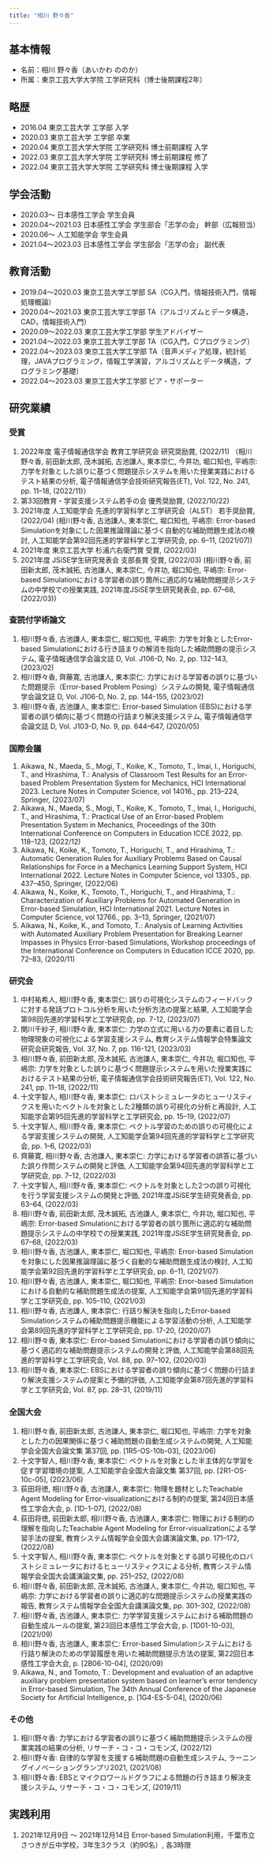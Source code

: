 ```yaml
---
title: "相川 野々香"
---
```


## 基本情報
- 名前：相川 野々香（あいかわ ののか）
- 所属：東京工芸大学大学院 工学研究科（博士後期課程2年）


## 略歴<!-- personal record -->
<!-- - 2013.04 神奈川県立厚木西高等学校 入学
- 2016.03 神奈川県立厚木西高等学校 卒業 -->
- 2016.04 東京工芸大学 工学部 入学
- 2020.03 東京工芸大学 工学部 卒業
- 2020.04 東京工芸大学大学院 工学研究科 博士前期課程 入学
- 2022.03 東京工芸大学大学院 工学研究科 博士前期課程 修了
- 2022.04 東京工芸大学大学院 工学研究科 博士後期課程 入学


## 学会活動
- 2020.03〜 日本感性工学会 学生会員
- 2020.04〜2021.03 日本感性工学会 学生部会「志学の会」 幹部（広報担当）
- 2020.06〜 人工知能学会 学生会員
- 2021.04〜2023.03 日本感性工学会 学生部会「志学の会」 副代表


## 教育活動
- 2019.04〜2020.03 東京工芸大学工学部 SA（CG入門，情報技術入門，情報処理概論）
- 2020.04〜2021.03 東京工芸大学工学部 TA（アルゴリズムとデータ構造，CAD，情報技術入門）
- 2020.09〜2022.03 東京工芸大学工学部 学生アドバイザー
- 2021.04〜2022.03 東京工芸大学工学部 TA（CG入門，Cプログラミング）
- 2022.04〜2023.03 東京工芸大学工学部 TA（音声メディア処理，統計処理，JAVAプログラミング，情報工学演習，アルゴリズムとデータ構造，プログラミング基礎）<!-- 後期：JAVAプログラミング，情報工学演習，アルゴリズムとデータ構造，プログラミング基礎 -->
- 2022.04〜2023.03 東京工芸大学工学部 ピア・サポーター


<!-- ## 奨学金
- 2022 日本学生支援機構 特に優れた業績による返還免除（*1の全額）
- 2022.07 東京工芸大学工学部同窓会奨学金（給付）
- 2022.04 - 現在  日本学生支援機構 第一種奨学金（無利子）
- 2020.04 - 2022.03 日本学生支援機構 第一種奨学金（無利子）(*1) -->


## 研究業績

### 受賞<!-- awards -->
1. 2022年度 電子情報通信学会 教育工学研究会 研究奨励賞, (2022/11) （相川野々香, 前田新太郎, 茂木誠拓, 古池謙人, 東本崇仁, 今井功, 堀口知也, 平嶋宗: 力学を対象とした誤りに基づく問題提示システムを用いた授業実践におけるテスト結果の分析, 電子情報通信学会技術研究報告(ET), Vol. 122, No. 241, pp. 11–18, (2022/11)）
2. 第33回教育・学習支援システム若手の会 優秀奨励賞, (2022/10/22)
3. 2021年度 人工知能学会 先進的学習科学と工学研究会（ALST） 若手奨励賞, (2022/04) (相川野々香, 古池謙人, 東本崇仁, 堀口知也, 平嶋宗: Error-based Simulationを対象にした因果推論理論に基づく自動的な補助問題生成法の検討, 人工知能学会第92回先進的学習科学と工学研究会, pp. 6–11, (2021/07))
4. 2021年度 東京工芸大学 杉浦六右衛門賞 受賞, (2022/03)
5. 2021年度 JSiSE学生研究発表会 支部長賞 受賞, (2022/03) (相川野々香, 前田新太郎, 茂木誠拓, 古池謙人, 東本崇仁, 今井功, 堀口知也, 平嶋宗: Error-based Simulationにおける学習者の誤り箇所に適応的な補助問題提示システムの中学校での授業実践, 2021年度JSiSE学生研究発表会, pp. 67–68, (2022/03))

### 査読付学術論文<!-- Journal papers -->
1. 相川野々香, 古池謙人, 東本崇仁, 堀口知也, 平嶋宗: 力学を対象としたError-based Simulationにおける行き詰まりの解消を指向した補助問題の提示システム, 電子情報通信学会論文誌 D, Vol. J106-D, No. 2, pp. 132-143, (2023/02)
2. 相川野々香, 齊藤寛, 古池謙人, 東本崇仁: 力学における学習者の誤りに基づいた問題提示（Error-based Problem Posing）システムの開発, 電子情報通信学会論文誌 D, Vol. J106-D, No. 2, pp. 144-155, (2023/02)
3. 相川野々香, 古池謙人, 東本崇仁: Error-based Simulation (EBS)における学習者の誤り傾向に基づく問題の行詰まり解決支援システム, 電子情報通信学会論文誌 D, Vol. J103-D, No. 9, pp. 644–647, (2020/05)

### 国際会議<!-- International Conference -->
1. Aikawa, N., Maeda, S., Mogi, T., Koike, K., Tomoto, T., Imai, I., Horiguchi, T., and Hirashima, T.: Analysis of Classroom Test Results for an Error-based Problem Presentation System for Mechanics, HCI International 2023. Lecture Notes in Computer Science, vol 14016., pp. 213–224, Springer, (2023/07)
2. Aikawa, N., Maeda, S., Mogi, T., Koike, K., Tomoto, T., Imai, I., Horiguchi, T., and Hirashima, T.: Practical Use of an Error-based Problem Presentation System in Mechanics, Proceedings of the 30th International Conference on Computers in Education ICCE 2022, pp. 118–123, (2022/12)<!-- 雑誌名の部分は未精査 -->
3. Aikawa, N., Koike, K., Tomoto, T., Horiguchi, T., and Hirashima, T.: Automatic Generation Rules for Auxiliary Problems Based on Causal Relationships for Force in a Mechanics Learning Support System, HCI International 2022. Lecture Notes in Computer Science, vol 13305., pp. 437–450, Springer, (2022/06)
4. Aikawa, N., Koike, K., Tomoto, T., Horiguchi, T., and Hirashima, T.: Characterization of Auxiliary Problems for Automated Generation in Error-based Simulation, HCI International 2021. Lecture Notes in Computer Science, vol 12766., pp. 3–13, Springer, (2021/07)
5. Aikawa, N., Koike, K., and Tomoto, T.: Analysis of Learning Activities with Automated Auxiliary Problem Presentation for Breaking Learner Impasses in Physics Error-based Simulations, Workshop proceedings of the International Conference on Computers in Education ICCE 2020, pp. 72–83, (2020/11)

### 研究会
1. 中村祐希人, 相川野々香, 東本崇仁: 誤りの可視化システムのフィードバックに対する発話プロトコル分析を用いた分析方法の提案と結果, 人工知能学会第98回先進的学習科学と工学研究会, pp. 7-12, (2023/07)
2. 関川千紗子, 相川野々香, 東本崇仁: 力学の立式に用いる力の要素に着目した物理現象の可視化による学習支援システム, 教育システム情報学会特集論文研究会研究報告, Vol. 37, No. 7, pp. 116-121, (2023/03)
3. 相川野々香, 前田新太郎, 茂木誠拓, 古池謙人, 東本崇仁, 今井功, 堀口知也, 平嶋宗: 力学を対象とした誤りに基づく問題提示システムを用いた授業実践におけるテスト結果の分析, 電子情報通信学会技術研究報告(ET), Vol. 122, No. 241, pp. 11–18, (2022/11)
4. 十文字智人, 相川野々香, 東本崇仁: ロバストシミュレータのヒューリスティクスを用いたベクトルを対象とした2種類の誤り可視化の分析と再設計, 人工知能学会第95回先進的学習科学と工学研究会, pp. 15–19, (2022/07)
5. 十文字智人, 相川野々香, 東本崇仁: ベクトル学習のための誤りの可視化による学習支援システムの開発, 人工知能学会第94回先進的学習科学と工学研究会, pp. 1–6, (2022/03)
6. 齊藤寛, 相川野々香, 古池謙人, 東本崇仁: 力学における学習者の誤答に基づいた誤り作問システムの開発と評価, 人工知能学会第94回先進的学習科学と工学研究会, pp. 7–12, (2022/03)
7. 十文字智人, 相川野々香, 東本崇仁: ベクトルを対象とした2つの誤り可視化を行う学習支援システムの開発と評価, 2021年度JSiSE学生研究発表会, pp. 63–64, (2022/03)
8. 相川野々香, 前田新太郎, 茂木誠拓, 古池謙人, 東本崇仁, 今井功, 堀口知也, 平嶋宗: Error-based Simulationにおける学習者の誤り箇所に適応的な補助問題提示システムの中学校での授業実践, 2021年度JSiSE学生研究発表会, pp. 67–68, (2022/03)
9. 相川野々香, 古池謙人, 東本崇仁, 堀口知也, 平嶋宗: Error-based Simulationを対象にした因果推論理論に基づく自動的な補助問題生成法の検討, 人工知能学会第92回先進的学習科学と工学研究会, pp. 6–11, (2021/07)
10. 相川野々香, 古池謙人, 東本崇仁, 堀口知也, 平嶋宗: Error-based Simulationにおける自動的な補助問題生成法の提案, 人工知能学会第91回先進的学習科学と工学研究会, pp. 105–110, (2021/03)
11. 相川野々香, 古池謙人, 東本崇仁: 行詰り解決を指向したError-based Simulationシステムの補助問題提示機能による学習活動の分析, 人工知能学会第89回先進的学習科学と工学研究会, pp. 17-20, (2020/07)
12. 相川野々香, 東本崇仁: Error-based Simulationにおける学習者の誤り傾向に基づく適応的な補助問題提示システムの開発と評価, 人工知能学会第88回先進的学習科学と工学研究会, Vol. 88, pp. 97–102, (2020/03)
13. 相川野々香, 東本崇仁: EBSにおける学習者の誤り傾向に基づく問題の行詰まり解決支援システムの提案と予備的評価, 人工知能学会第87回先進的学習科学と工学研究会, Vol. 87, pp. 28–31, (2019/11)

### 全国大会
1. 相川野々香, 前田新太郎, 古池謙人, 東本崇仁, 堀口知也, 平嶋宗: 力学を対象とした力の因果関係に基づく補助問題の自動生成システムの開発, 人工知能学会全国大会論文集 第37回, pp. [1R5-OS-10b-03], (2023/06)<!-- 雑誌名の部分は未精査 -->
2. 十文字智人, 相川野々香, 東本崇仁: ベクトルを対象とした半主体的な学習を促す学習環境の提案, 人工知能学会全国大会論文集 第37回, pp. [2R1-OS-10c-05], (2023/06)<!-- 雑誌名の部分は未精査 -->
3. 荻田将徳, 相川野々香, 古池謙人, 東本崇仁: 物理を題材としたTeachable Agent Modeling for Error-visualizationにおける制約の提案, 第24回日本感性工学会大会, p. [1D-1-07], (2022/08)
4. 荻田将徳, 前田新太郎, 相川野々香, 古池謙人, 東本崇仁: 物理における制約の理解を指向したTeachable Agent Modeling for Error-visualizationによる学習手法の提案, 教育システム情報学会全国大会講演論文集, pp. 171–172, (2022/08)
5. 十文字智人, 相川野々香, 東本崇仁: ベクトルを対象とする誤り可視化のロバストシミュレータにおけるヒューリスティクスによる分析, 教育システム情報学会全国大会講演論文集, pp. 251–252, (2022/08)
6. 相川野々香, 前田新太郎, 茂木誠拓, 古池謙人, 東本崇仁, 今井功, 堀口知也, 平嶋宗: 力学における学習者の誤りに適応的な問題提示システムの授業実践の報告, 教育システム情報学会全国大会講演論文集, pp. 301–302, (2022/08)
7. 相川野々香, 古池謙人, 東本崇仁: 力学学習支援システムにおける補助問題の自動生成ルールの提案, 第23回日本感性工学会大会, p. [1D01-10-03], (2021/09)
8. 相川野々香, 古池謙人, 東本崇仁: Error-based Simulationシステムにおける行詰り解決のための学習履歴を用いた補助問題提示方法の提案, 第22回日本感性工学会大会, p. [2B06-10-04], (2020/09)
9. Aikawa, N., and Tomoto, T.: Development and evaluation of an adaptive auxiliary problem presentation system based on learner’s error tendency in Error-based Simulation, The 34th Annual Conference of the Japanese Society for Artificial Intelligence, p. [1G4-ES-5-04], (2020/06)

### その他<!-- others -->
1. 相川野々香: 力学における学習者の誤りに基づく補助問題提示システムの授業実践の結果の分析, リサーチ・コ・コ・コモンズ, (2022/12)
2. 相川野々香: 自律的な学習を支援する補助問題の自動生成システム, ラーニングイノベーショングランプリ2021, (2021/08)
3. 相川野々香: EBSとマイクロワールドグラフによる問題の行き詰まり解決支援システム, リサーチ・コ・コ・コモンズ, (2019/11)

## 実践利用
1. 2021年12月9日 〜 2021年12月14日 Error-based Simulation利用，千葉市立さつきが丘中学校，3年生3クラス（約90名）, 各3時限

<!-- 
## 資格
- 2016.05 普通自動車運転免許（AT限定）
- 2018.07 CG-ARTS検定　画像処理エンジニア検定ベーシック取得
- 2020.03 学芸員資格取得
-->
